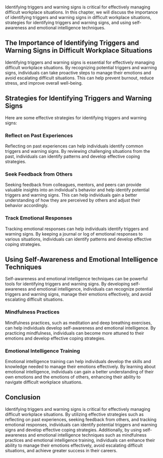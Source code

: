 
Identifying triggers and warning signs is critical for effectively managing difficult workplace situations. In this chapter, we will discuss the importance of identifying triggers and warning signs in difficult workplace situations, strategies for identifying triggers and warning signs, and using self-awareness and emotional intelligence techniques.

The Importance of Identifying Triggers and Warning Signs in Difficult Workplace Situations
------------------------------------------------------------------------------------------

Identifying triggers and warning signs is essential for effectively managing difficult workplace situations. By recognizing potential triggers and warning signs, individuals can take proactive steps to manage their emotions and avoid escalating difficult situations. This can help prevent burnout, reduce stress, and improve overall well-being.

Strategies for Identifying Triggers and Warning Signs
-----------------------------------------------------

Here are some effective strategies for identifying triggers and warning signs:

### Reflect on Past Experiences

Reflecting on past experiences can help individuals identify common triggers and warning signs. By reviewing challenging situations from the past, individuals can identify patterns and develop effective coping strategies.

### Seek Feedback from Others

Seeking feedback from colleagues, mentors, and peers can provide valuable insights into an individual's behavior and help identify potential triggers and warning signs. This can help individuals gain a better understanding of how they are perceived by others and adjust their behavior accordingly.

### Track Emotional Responses

Tracking emotional responses can help individuals identify triggers and warning signs. By keeping a journal or log of emotional responses to various situations, individuals can identify patterns and develop effective coping strategies.

Using Self-Awareness and Emotional Intelligence Techniques
----------------------------------------------------------

Self-awareness and emotional intelligence techniques can be powerful tools for identifying triggers and warning signs. By developing self-awareness and emotional intelligence, individuals can recognize potential triggers and warning signs, manage their emotions effectively, and avoid escalating difficult situations.

### Mindfulness Practices

Mindfulness practices, such as meditation and deep breathing exercises, can help individuals develop self-awareness and emotional intelligence. By practicing mindfulness, individuals can become more attuned to their emotions and develop effective coping strategies.

### Emotional Intelligence Training

Emotional intelligence training can help individuals develop the skills and knowledge needed to manage their emotions effectively. By learning about emotional intelligence, individuals can gain a better understanding of their own emotions and the emotions of others, enhancing their ability to navigate difficult workplace situations.

Conclusion
----------

Identifying triggers and warning signs is critical for effectively managing difficult workplace situations. By utilizing effective strategies such as reflecting on past experiences, seeking feedback from others, and tracking emotional responses, individuals can identify potential triggers and warning signs and develop effective coping strategies. Additionally, by using self-awareness and emotional intelligence techniques such as mindfulness practices and emotional intelligence training, individuals can enhance their ability to manage their emotions effectively, avoid escalating difficult situations, and achieve greater success in their careers.
